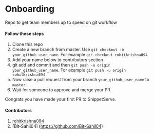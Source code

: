 # Onboarding
Repo to get team members up to speed on git workflow

#### Follow these steps
1. Clone this repo
2. Create a new branch from master. Use `git checkout -b your_github_user_name`. For example `git checkout rohitkrishna094`
3. Add your name below to contributors section
4. git add and commit and then `git push -u origin your_github_user_name`. For example `git push -u origin rohitkrishna094`
5. Now raise a pull request from your branch `your_github_user_name` to `master`.
6. Wait for someone to approve and merge your PR.

Congrats you have made your first PR to SnippetServe.

#### Contributors
1. [rohitkrishna094](https://github.com/rohitkrishna094)
2. [Bit-Sahil04] (https://github.com/Bit-Sahil04)

